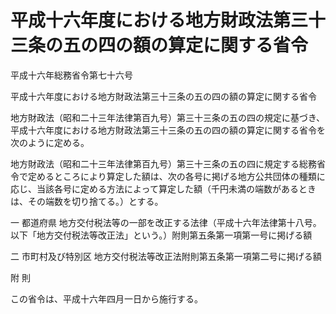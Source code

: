 # 平成十六年度における地方財政法第三十三条の五の四の額の算定に関する省令

平成十六年総務省令第七十六号

平成十六年度における地方財政法第三十三条の五の四の額の算定に関する省令

地方財政法（昭和二十三年法律第百九号）第三十三条の五の四の規定に基づき、平成十六年度における地方財政法第三十三条の五の四の額の算定に関する省令を次のように定める。

地方財政法（昭和二十三年法律第百九号）第三十三条の五の四に規定する総務省令で定めるところにより算定した額は、次の各号に掲げる地方公共団体の種類に応じ、当該各号に定める方法によって算定した額（千円未満の端数があるときは、その端数を切り捨てる。）とする。

一 都道府県 地方交付税法等の一部を改正する法律（平成十六年法律第十八号。以下「地方交付税法等改正法」という。）附則第五条第一項第一号に掲げる額

二 市町村及び特別区 地方交付税法等改正法附則第五条第一項第二号に掲げる額

附 則

この省令は、平成十六年四月一日から施行する。
